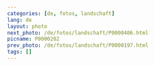```yaml
---
categories: [de, fotos, landschaft]
lang: de
layout: photo
next_photo: /de/fotos/landschaft/P0000406.html
picname: P0000282
prev_photo: /de/fotos/landschaft/P0000197.html
tags: []
---
```

